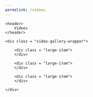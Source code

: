 ```yaml
---
permalink: /videos
---
```


<section class = "sect">

    <header>
		Videos
	</header>

    <div class = "video-gallery-wrapper">
        
        <div class = "large-item">
        </div>

        <div class = "large-item">
        </div>

        <div class = "large-item">
        </div>

    </div>

</section>